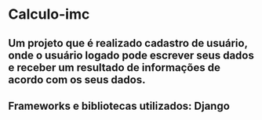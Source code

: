 # Calculo-imc

## Um projeto que é realizado cadastro de usuário, onde o usuário logado pode escrever seus dados e receber um resultado de informações de acordo com os seus dados.

## Frameworks e bibliotecas utilizados: Django